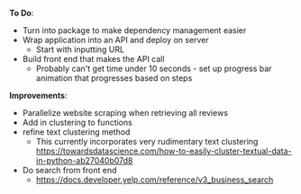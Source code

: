 


**To Do**:
* Turn into package to make dependency management easier
* Wrap application into an API and deploy on server
  * Start with inputting URL
* Build front end that makes the API call
  * Probably can't get time under 10 seconds - set up progress bar animation that progresses based on steps

**Improvements**:
* Parallelize website scraping when retrieving all reviews
* Add in clustering to functions
* refine text clustering method 
  * This currently incorporates very rudimentary text clustering https://towardsdatascience.com/how-to-easily-cluster-textual-data-in-python-ab27040b07d8
* Do search from front end
  * https://docs.developer.yelp.com/reference/v3_business_search
